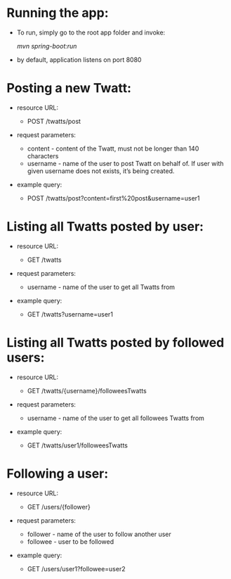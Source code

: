 # Running the app:
- To run, simply go to the root app folder and invoke:

  _mvn spring-boot:run_
 
 - by default, application listens on port 8080

# Posting a new Twatt:
- resource URL:
  - POST /twatts/post

- request parameters:
  - content - content of the Twatt, must not be longer than 140 characters
  - username - name of the user to post Twatt on behalf of. If user with
given username does not exists, it’s being created.

- example query:
  - POST /twatts/post?content=first%20post&username=user1

# Listing all Twatts posted by user:

- resource URL:
  - GET /twatts

- request parameters:
  - username - name of the user to get all Twatts from

- example query:
  - GET /twatts?username=user1

# Listing all Twatts posted by followed users:

- resource URL:
  - GET /twatts/{username}/followeesTwatts

- request parameters: 
  - username - name of the user to get all followees Twatts from

- example query:
  - GET /twatts/user1/followeesTwatts

# Following a user:

- resource URL:
  - GET /users/{follower}

- request parameters:
  - follower - name of the user to follow another user
  - followee - user to be followed

- example query:
  - GET /users/user1?followee=user2
